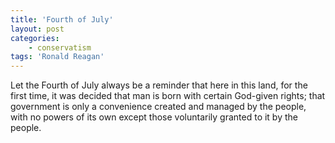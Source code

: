 ```yaml
---
title: 'Fourth of July'
layout: post
categories:
    - conservatism
tags: 'Ronald Reagan'
---
```


Let the Fourth of July always be a reminder that here in this land, for the first time, it was decided that man is born with certain God-given rights; that government is only a convenience created and managed by the people, with no powers of its own except those voluntarily granted to it by the people.
